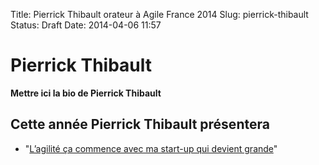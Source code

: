 Title: Pierrick Thibault orateur à Agile France 2014 
Slug: pierrick-thibault
Status: Draft
Date: 2014-04-06 11:57

# Pierrick Thibault

**Mettre ici la bio de Pierrick Thibault**
## Cette année Pierrick Thibault présentera

* "[L’agilité ça commence avec ma start-up qui devient grande](../sessions/l-agilite-ca-commence-avec-ma-start-up-qui-devient-grande.html)"


